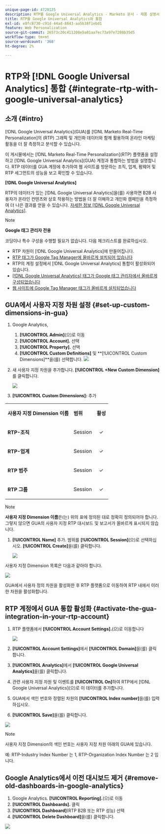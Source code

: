 ```yaml
---
unique-page-id: 4720125
description: RTP를 Google Universal Analytics - Marketo 문서 - 제품 설명서와 통합
title: RTP를 Google Universal Analytics와 통합
exl-id: e8fc8730-c91d-44ad-8843-aa5b38f1ebd1
feature: Web Personalization
source-git-commit: 26573c20c411208e5a01aa7ec73a97e7208b35d5
workflow-type: tm+mt
source-wordcount: '368'
ht-degree: 2%

---
```


# RTP와 [!DNL Google Universal Analytics] 통합 {#integrate-rtp-with-google-universal-analytics}

## 소개 {#intro}

[!DNL Google Universal Analytics]&#x200B;(GUA)를 [!DNL Marketo Real-Time Personalization]의 (RTP) 그래픽 및 개인화 데이터와 함께 활용하여 온라인 마케팅 활동을 더 잘 측정하고 분석할 수 있습니다.

이 게시물에서는 [!DNL Marketo Real-Time Personalization]&#x200B;(RTP) 플랫폼을 설정하고 [!DNL Google Universal Analytics]&#x200B;(GUA) 계정과 통합하는 방법을 설명합니다. RTP 데이터를 GUA 계정에 추가하여 웹 사이트를 방문하는 조직, 업계, 펌웨어 및 RTP 세그먼트의 성능을 보고 확인할 수 있습니다.

**[!DNL Google Universal Analytics]**

RTP의 데이터가 있는 [!DNL Google Universal Analytics]을(를) 사용하면 B2B 사용자가 온라인 컨텐츠와 상호 작용하는 방법을 더 잘 이해하고 개인화 캠페인을 측정하여 더 나은 결과를 얻을 수 있습니다. [자세한 정보 [!DNL Google Universal Analytics]](https://support.google.com/analytics/answer/2790010/?hl=en&authuser=1).

>[!NOTE]
>
>**Google 태그 관리자 전용**
>
>코딩이나 특수 구성을 수행할 필요가 없습니다. 다음 체크리스트를 완료하십시오.
>
>* RTP 차원이 [!DNL Google Universal Analytics]에 만들어집니다.
>* [RTP 태그가 Google Tag Manager에 올바르게 설치되어 있습니다](https://docs.marketo.com/display/public/DOCS/Implementing+RTP+using+Google+Tag+Manager)
>* RTP의 계정 설정에서 [!DNL Google Universal Analytics] 통합이 활성화되어 있습니다.
>* [[!DNL Google Universal Analytics] 태그가 Google 태그 관리자에서 올바르게 구성되었습니다](https://support.google.com/tagmanager/answer/6107124?hl=en)
>* [웹 사이트에 Google Tag Manager 태그가 올바르게 설치되었습니다](https://developers.google.com/tag-manager/quickstart)

## GUA에서 사용자 지정 차원 설정 {#set-up-custom-dimensions-in-gua}

1. Google Analytics,

   1. **[!UICONTROL Admin]**(으)로 이동
   1. **[!UICONTROL Account].** 선택
   1. **[!UICONTROL Property].** 선택
   1. **[!UICONTROL Custom Definitions]** 및 **[!UICONTROL Custom Dimensions]**을(를) 선택합니다.
      ![](assets/image2014-11-29-11-3a2-3a32.png)

1. 새 사용자 지정 차원을 추가합니다. **[!UICONTROL +New Custom Dimension]**&#x200B;를 클릭합니다.

   ![](assets/image2014-11-29-11-3a8-3a16.png)

1. **[!UICONTROL Custom Dimensions]:** 추가

<table>
 <tbody>
  <tr>
   <td><p><strong>사용자 지정 Dimension 이름</strong></p></td>
   <td><p><strong>범위</strong></p></td>
   <td><p><strong>활성</strong></p></td>
  </tr>
  <tr>
   <td><p><strong>RTP-조직</strong></p></td>
   <td><p>Session</p></td>
   <td><p align="center">✓</p></td>
  </tr>
  <tr>
   <td><p><strong>RTP-업계</strong></p></td>
   <td><p>Session</p></td>
   <td><p align="center">✓</p></td>
  </tr>
  <tr>
   <td><p><strong>RTP 범주</strong></p></td>
   <td><p>Session</p></td>
   <td><p align="center">✓</p></td>
  </tr>
  <tr>
   <td><p><strong>RTP 그룹</strong></p></td>
   <td><p>Session</p></td>
   <td><p align="center">✓</p></td>
  </tr>
 </tbody>
</table>

>[!NOTE]
>
>**사용자 지정 Dimension 이름**&#x200B;은(는) 위의 표에 정의된 대로 정확히 정의되어야 합니다. 그렇지 않으면 GUA의 사용자 지정 RTP 대시보드 및 보고서가 올바르게 표시되지 않습니다.

1. **[!UICONTROL Name]** 추가. 범위를 **[!UICONTROL Session]**(으)로 선택하십시오. **[!UICONTROL Create]**&#x200B;을(를) 클릭합니다.

   ![](assets/image2014-11-29-11-3a12-3a51.png)

사용자 지정 Dimension 목록은 다음과 같아야 합니다.

![](assets/image2014-11-29-11-36-50-version-2.png)

GUA에서 사용자 정의 차원을 활성화한 후 RTP 플랫폼으로 이동하여 RTP 내에서 이러한 차원을 활성화합니다.

## RTP 계정에서 GUA 통합 활성화 {#activate-the-gua-integration-in-your-rtp-account}

1. RTP 플랫폼에서 **[!UICONTROL Account Settings].**(으)로 이동합니다

   ![](assets/image2014-11-29-11-3a27-3a7.png)

1. **[!UICONTROL Account Settings]**&#x200B;에서 **[!UICONTROL Domain]**&#x200B;을(를) 클릭합니다.
1. **[!UICONTROL Analytics]**&#x200B;에서 **[!UICONTROL Google Universal Analytics]**&#x200B;을(를) 클릭합니다.
1. 관련 사용자 지정 차원 및 이벤트를 **[!UICONTROL On]**&#x200B;하여 RTP에서 [!DNL Google Universal Analytics]&#x200B;(으)로 이 데이터를 추가합니다.
1. GUA에서 색인 번호와 정렬된 차원의 **[!UICONTROL Index number]**&#x200B;을(를) 입력하십시오.
1. **[!UICONTROL Save]**&#x200B;을(를) 클릭합니다.

![](assets/image2014-11-29-11-31-23-version-2.png)

>[!NOTE]
>
>사용자 지정 Dimension의 색인 번호는 사용자 지정 차원 아래의 GUA에 있습니다.
>
>예: RTP-Industry Index Number 는 1, RTP-Organization Index Number 는 2 입니다.

## Google Analytics에서 이전 대시보드 제거 {#remove-old-dashboards-in-google-analytics}

1. Google Analytics. **[!UICONTROL Reporting].**(으)로 이동
1. **[!UICONTROL Dashboards].** 클릭
1. **[!UICONTROL Dashboard]**(RTP B2B 또는 RTP 성능) 선택
1. **[!UICONTROL Delete Dashboard]**&#x200B;을(를) 클릭합니다.

![](assets/image2014-11-29-11-3a42-3a55.png)
